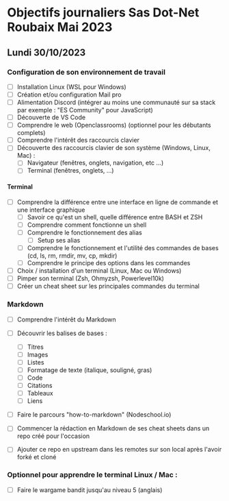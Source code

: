 # Objectifs journaliers Sas Dot-Net Roubaix Mai 2023

## Lundi 30/10/2023

### Configuration de son environnement de travail

- [ ] Installation Linux (WSL pour Windows)
- [ ] Création et/ou configuration Mail pro
- [ ] Alimentation Discord (intégrer au moins une communauté sur sa stack par exemple : "ES Community" pour JavaScript)
- [ ] Découverte de VS Code
- [ ] Comprendre le web (Openclassrooms) (optionnel pour les débutants complets)
- [ ] Comprendre l'intérêt des raccourcis clavier
- [ ] Découverte des raccourcis clavier de son système (Windows, Linux, Mac) :
  - [ ] Navigateur (fenêtres, onglets, navigation, etc …)
  - [ ] Terminal (fenêtres, onglets, …)

#### Terminal

- [ ] Comprendre la différence entre une interface en ligne de commande et une interface graphique
  - [ ] Savoir ce qu'est un shell, quelle différence entre BASH et ZSH
  - [ ] Comprendre comment fonctionne un shell
  - [ ] Comprendre le fonctionnement des alias
    - [ ] Setup ses alias
  - [ ] Comprendre le fonctionnement et l'utilité des commandes de bases (cd, ls, rm, rmdir, mv, cp, mkdir)
  - [ ] Comprendre le principe des options dans les commandes
- [ ] Choix / installation d'un terminal (Linux, Mac ou Windows)
- [ ] Pimper son terminal (Zsh, Ohmyzsh, Powerlevel10k)
- [ ] Créer un cheat sheet sur les principales commandes du terminal

### Markdown

- [ ] Comprendre l'intérêt du Markdown
- [ ] Découvrir les balises de bases :
  - [ ] Titres
  - [ ] Images
  - [ ] Listes
  - [ ] Formatage de texte (italique, souligné, gras)
  - [ ] Code
  - [ ] Citations
  - [ ] Tableaux
  - [ ] Liens
- [ ] Faire le parcours "how-to-markdown" (Nodeschool.io)

- [ ] Commencer la rédaction en Markdown de ses cheat sheets dans un repo créé pour l'occasion
- [ ] Ajouter ce repo en upstream dans les remotes sur son local après l'avoir forké et cloné

### Optionnel pour apprendre le terminal Linux / Mac :

- [ ] Faire le wargame bandit jusqu'au niveau 5 (anglais)
